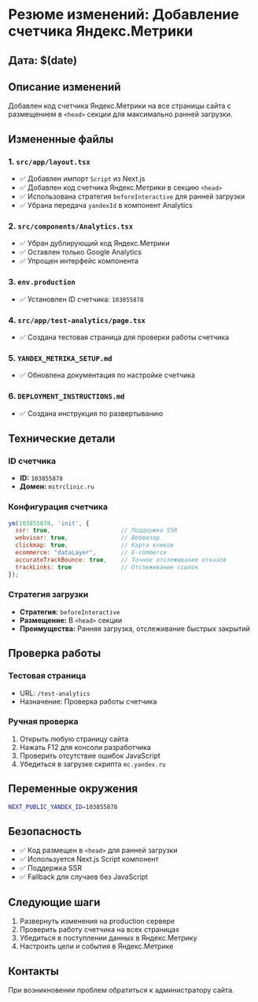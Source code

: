 # Резюме изменений: Добавление счетчика Яндекс.Метрики

## Дата: $(date)

## Описание изменений

Добавлен код счетчика Яндекс.Метрики на все страницы сайта с размещением в `<head>` секции для максимально ранней загрузки.

## Измененные файлы

### 1. `src/app/layout.tsx`
- ✅ Добавлен импорт `Script` из Next.js
- ✅ Добавлен код счетчика Яндекс.Метрики в секцию `<head>`
- ✅ Использована стратегия `beforeInteractive` для ранней загрузки
- ✅ Убрана передача `yandexId` в компонент Analytics

### 2. `src/components/Analytics.tsx`
- ✅ Убран дублирующий код Яндекс.Метрики
- ✅ Оставлен только Google Analytics
- ✅ Упрощен интерфейс компонента

### 3. `env.production`
- ✅ Установлен ID счетчика: `103855878`

### 4. `src/app/test-analytics/page.tsx`
- ✅ Создана тестовая страница для проверки работы счетчика

### 5. `YANDEX_METRIKA_SETUP.md`
- ✅ Обновлена документация по настройке счетчика

### 6. `DEPLOYMENT_INSTRUCTIONS.md`
- ✅ Создана инструкция по развертыванию

## Технические детали

### ID счетчика
- **ID:** `103855878`
- **Домен:** `mstrclinic.ru`

### Конфигурация счетчика
```javascript
ym(103855878, 'init', {
  ssr: true,                    // Поддержка SSR
  webvisor: true,               // Вебвизор
  clickmap: true,               // Карта кликов
  ecommerce: "dataLayer",       // E-commerce
  accurateTrackBounce: true,    // Точное отслеживание отказов
  trackLinks: true              // Отслеживание ссылок
});
```

### Стратегия загрузки
- **Стратегия:** `beforeInteractive`
- **Размещение:** В `<head>` секции
- **Преимущества:** Ранняя загрузка, отслеживание быстрых закрытий

## Проверка работы

### Тестовая страница
- URL: `/test-analytics`
- Назначение: Проверка работы счетчика

### Ручная проверка
1. Открыть любую страницу сайта
2. Нажать F12 для консоли разработчика
3. Проверить отсутствие ошибок JavaScript
4. Убедиться в загрузке скрипта `mc.yandex.ru`

## Переменные окружения

```bash
NEXT_PUBLIC_YANDEX_ID=103855878
```

## Безопасность

- ✅ Код размещен в `<head>` для ранней загрузки
- ✅ Используется Next.js Script компонент
- ✅ Поддержка SSR
- ✅ Fallback для случаев без JavaScript

## Следующие шаги

1. Развернуть изменения на production сервере
2. Проверить работу счетчика на всех страницах
3. Убедиться в поступлении данных в Яндекс.Метрику
4. Настроить цели и события в Яндекс.Метрике

## Контакты

При возникновении проблем обратиться к администратору сайта.
